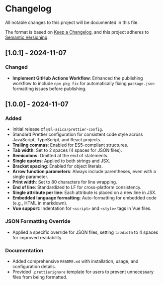 # Changelog

All notable changes to this project will be documented in this file.

The format is based on [Keep a Changelog](https://keepachangelog.com/en/1.0.0/), and this project adheres to [Semantic Versioning](https://semver.org/spec/v2.0.0.html).

## [1.0.1] - 2024-11-07

### Changed

- **Implement GitHub Actions Workflow**: Enhanced the publishing workflow to include `npm pkg fix` for automatically fixing `package.json` formatting issues before publishing.

## [1.0.0] - 2024-11-07

### Added

- Initial release of `@zl-asica/prettier-config`.
- Standard Prettier configuration for consistent code style across JavaScript, TypeScript, and React projects.
- **Trailing commas**: Enabled for ES5-compliant structures.
- **Tab width**: Set to 2 spaces (4 spaces for JSON files).
- **Semicolons**: Omitted at the end of statements.
- **Single quotes**: Applied to both strings and JSX.
- **Bracket spacing**: Enabled for object literals.
- **Arrow function parameters**: Always include parentheses, even with a single parameter.
- **Print width**: Set to 80 characters for line wrapping.
- **End of line**: Standardized to LF for cross-platform consistency.
- **Single attribute per line**: Each attribute is placed on a new line in JSX.
- **Embedded language formatting**: Auto-formatting for embedded code (e.g., HTML in markdown).
- **Vue support**: Indentation for `<script>` and `<style>` tags in Vue files.

### JSON Formatting Override

- Applied a specific override for JSON files, setting `tabWidth` to 4 spaces for improved readability.

### Documentation

- Added comprehensive `README.md` with installation, usage, and configuration details.
- Provided `.prettierignore` template for users to prevent unnecessary files from being formatted.
